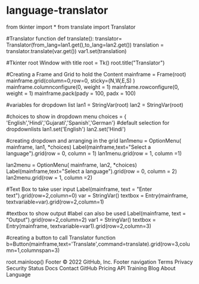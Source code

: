 # language-translator


from tkinter import *
from translate import Translator

#Translator function 
def translate():
    translator= Translator(from_lang=lan1.get(),to_lang=lan2.get())
    translation = translator.translate(var.get())
    var1.set(translation)

#Tkinter root Window with title
root = Tk()
root.title("Translator")

#Creating a Frame and Grid to hold the Content
mainframe = Frame(root)
mainframe.grid(column=0,row=0, sticky=(N,W,E,S) )
mainframe.columnconfigure(0, weight = 1)
mainframe.rowconfigure(0, weight = 1)
mainframe.pack(pady = 100, padx = 100)

#variables for dropdown list
lan1 = StringVar(root)
lan2 = StringVar(root)

#choices to show in dropdown menu
choices = { 'English','Hindi','Gujarati','Spanish','German'}
#default selection for dropdownlists
lan1.set('English')
lan2.set('Hindi')

#creating dropdown and arranging in the grid
lan1menu = OptionMenu( mainframe, lan1, *choices)
Label(mainframe,text="Select a language").grid(row = 0, column = 1)
lan1menu.grid(row = 1, column =1)

lan2menu = OptionMenu( mainframe, lan2, *choices)
Label(mainframe,text="Select a language").grid(row = 0, column = 2)
lan2menu.grid(row = 1, column =2)

#Text Box to take user input
Label(mainframe, text = "Enter text").grid(row=2,column=0)
var = StringVar()
textbox = Entry(mainframe, textvariable=var).grid(row=2,column=1)

#textbox to show output
#label can also be used
Label(mainframe, text = "Output").grid(row=2,column=2)
var1 = StringVar()
textbox = Entry(mainframe, textvariable=var1).grid(row=2,column=3)

#creating a button to call Translator function
b=Button(mainframe,text='Translate',command=translate).grid(row=3,column=1,columnspan=3)

root.mainloop()
Footer
© 2022 GitHub, Inc.
Footer navigation
Terms
Privacy
Security
Status
Docs
Contact GitHub
Pricing
API
Training
Blog
About
Language
